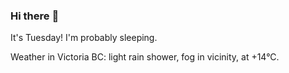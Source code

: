 ### Hi there :wave:

It's Tuesday! I'm probably sleeping.

Weather in Victoria BC: light rain shower, fog in vicinity, at +14°C.
